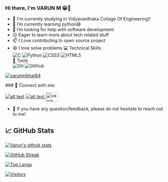 ### Hi there, I'm VARUN M  😀👋

- 🔭 I'm  currently studying in Vidyavardhaka Collage Of Engineering!!
- 🌱 I’m currently learning python😄
- 🤔 I’m looking for help with software development
- 😉 Eager to learn more about tech related stuff
- 📫 I Love contributing to open source project
- 😄 I love solve problems
 💻 Technical Skills <br> 
![C](https://img.shields.io/badge/c-%2300599C.svg?style=for-the-badge&logo=c&logoColor=white) 
![Python](https://img.shields.io/badge/python-3670A0?style=for-the-badge&logo=python&logoColor=ffdd54) 
![CSS3](https://img.shields.io/badge/css3-%231572B6.svg?style=for-the-badge&logo=css3&logoColor=white)
![HTML5](https://img.shields.io/badge/html5-%23E34F26.svg?style=for-the-badge&logo=html5&logoColor=white) </br>
🔨 Tools </br>
![Git](https://img.shields.io/badge/git-%23F05033.svg?style=for-the-badge&logo=git&logoColor=white) 
![GitHub](https://img.shields.io/badge/GitHub-100000?style=for-the-badge&logo=github&logoColor=white)
<p align="left"> <a href="https://github.com/ryo-ma/github-profile-trophy"><img src="https://github-profile-trophy.vercel.app/?username=varunmbhat84" alt="varunmbhat84" /></a> </p>
### 🤝 Connect with me:

<a href="https://www.linkedin.com/in/varun-m-8b88b0209"> ![alt text](https://img.shields.io/badge/-LinkedIn-0e76a8?style=plastic&logo=linkedIn)</a>
<a href="https://twitter.com/varunm43473576">![alt text](https://img.shields.io/badge/-Twitter-1DA1F2?style=plastic&logo=Twitter) </a>
<a href="https://instagram.com/varun_m_bhat_84" target="blank"><img align="center" src="https://raw.githubusercontent.com/rahuldkjain/github-profile-readme-generator/master/src/images/icons/Social/instagram.svg" alt="varun_m_bhat_84" height="30" width="40" /></a>

- 💬 If you have any question/feedback, please do not hesitate to reach out to me!

## 📈 GitHub Stats 

[![Varun's github stats](https://github-readme-stats.vercel.app/api?username=varunmbhat84)](https://github.com/varunmbhat84)

[![GitHub Streak](https://github-readme-streak-stats.herokuapp.com/?user=varunmbhat84)](https://git.io/streak-stats)

[![Top Langs](https://github-readme-stats.vercel.app/api/top-langs/?username=varunmbhat84&layout=compact)](https://github.com/varunmbhat84) </br>

[![Visitors](https://visitor-badge.glitch.me/badge?page_id=varunmbhat84.varunmbhat84)](https://varunmbhat84/)

